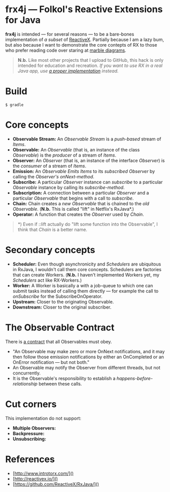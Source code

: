 # frx4j — Folkol's Reactive Extensions for Java

**frx4j** is intended — for several reasons — to be a bare-bones implementation of _a subset_ of [ReactiveX](http://reactivex.io). Partially because I am a lazy bum, but also because I want to demonstrate the core contepts of RX to those who prefer reading code over staring at [marble diagrams](http://rxmarbles.com).

> **N.b.** Like most other projects that I upload to GitHub, this hack is only intended for education and recreation. _If you want to use RX in a real Java app, use [a proper implementation](https://github.com/ReactiveX/RxJava) instead._

# Build

    $ gradle

# Core concepts

- **Observable Stream:** An _Observable Stream_ is a _push-based_ stream of *Items*.
- **Observable:** An _Observable_ (that is, an instance of the class _Observable_) is the _producer_ of a stream of _Items_.
- **Observer:** An _Observer_ (that is, an instance of the interface _Observer_) is the _consumer_ of a stream of _Items_.
- **Emission:** An _Observable_ _Emits_ _Items_ to its _subscribed Observer_ by calling the _Observer's onNext-method_.
- **Subscribe:** A particular _Observer_ instance can _subscribe_ to a particular _Observable_ instance by calling its _subscribe-method_.
- **Subscription:** A connection between a particular _Observer_ and a particular _Observable_ that begins with a call to _subscribe_.
- **Chain:** Chain creates a _new Observable_ that is chained to the _old Observable_. (**N.b.** This is called "lift" in Netflix's RxJava*.)
- **Operator:** A function that creates the _Observer_ used by _Chain_.

> *) Even if ::lift actually do "lift some function into the Observable", I think that _Chain_ is a better name.

# Secondary concepts

- **Scheduler:** Even though asynchronicity and _Schedulers_ are ubiquitous in RxJava, I wouldn't call them core concepts. Schedulers are factories that can create Workers. (**N.b.** I haven't implemented Workers yet, my _Schedulers_ act like RX-Workers.)
- **Worker:** A Worker is basically a with a job-queue to which one can submit tasks instead of calling them directly — for example the call to _onSubscribe_ for the SubscribeOnOperator.
- **Upstream:** Closer to the originating Observable.
- **Downstream:** Closer to the original subscriber.

# The Observable Contract

There is [a contract](http://reactivex.io/documentation/contract.html) that all Observables must obey.

- "An Observable may make zero or more OnNext notifications, and it may then follow those emission notifications by either an OnCompleted or an OnError notification — but not both."
- An Observable may notify the Observer from different threads, but not concurrently.
- It is the Observable's responsibility to establish a _happens-before-relationship_ between these calls.

# Cut corners

This implementation do not support:

- **Multiple Observers:**
- **Backpressure:**
- **Unsubscribing:**

# References

- [http://www.introtorx.com/]()
- [http://reactivex.io/]()
- [https://github.com/ReactiveX/RxJava/]()
